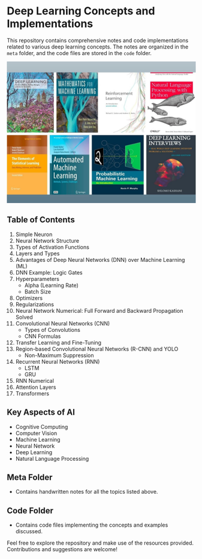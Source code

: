 # Deep Learning Concepts and Implementations

This repository contains comprehensive notes and code implementations related to various deep learning concepts. The notes are organized in the `meta` folder, and the code files are stored in the `code` folder.

![Books](/meta/Books.jpg)

## Table of Contents

1. Simple Neuron
2. Neural Network Structure
3. Types of Activation Functions
4. Layers and Types
5. Advantages of Deep Neural Networks (DNN) over Machine Learning (ML)
6. DNN Example: Logic Gates
7. Hyperparameters
   - Alpha (Learning Rate)
   - Batch Size
8. Optimizers
9. Regularizations
10. Neural Network Numerical: Full Forward and Backward Propagation Solved
11. Convolutional Neural Networks (CNN)
    - Types of Convolutions
    - CNN Formulas
12. Transfer Learning and Fine-Tuning
13. Region-based Convolutional Neural Networks (R-CNN) and YOLO
    - Non-Maximum Suppression
14. Recurrent Neural Networks (RNN)
    - LSTM
    - GRU
15. RNN Numerical
16. Attention Layers
17. Transformers

## Key Aspects of AI
- Cognitive Computing
- Computer Vision
- Machine Learning
- Neural Network
- Deep Learning
- Natural Language Processing

## Meta Folder
- Contains handwritten notes for all the topics listed above.

## Code Folder
- Contains code files implementing the concepts and examples discussed.

Feel free to explore the repository and make use of the resources provided. Contributions and suggestions are welcome!

